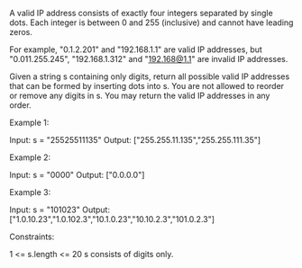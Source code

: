 A valid IP address consists of exactly four integers separated by single
dots. Each integer is between 0 and 255 (inclusive) and cannot have leading
zeros.


For example, "0.1.2.201" and "192.168.1.1" are valid IP addresses, but
"0.011.255.245", "192.168.1.312" and "192.168@1.1" are invalid IP
addresses.


Given a string s containing only digits, return all possible valid IP
addresses that can be formed by inserting dots into s. You are not allowed to
reorder or remove any digits in s. You may return the valid IP addresses in
any order.


Example 1:


Input: s = "25525511135"
Output: ["255.255.11.135","255.255.111.35"]


Example 2:


Input: s = "0000"
Output: ["0.0.0.0"]


Example 3:


Input: s = "101023"
Output: ["1.0.10.23","1.0.102.3","10.1.0.23","10.10.2.3","101.0.2.3"]



Constraints:


1 <= s.length <= 20
s consists of digits only.




